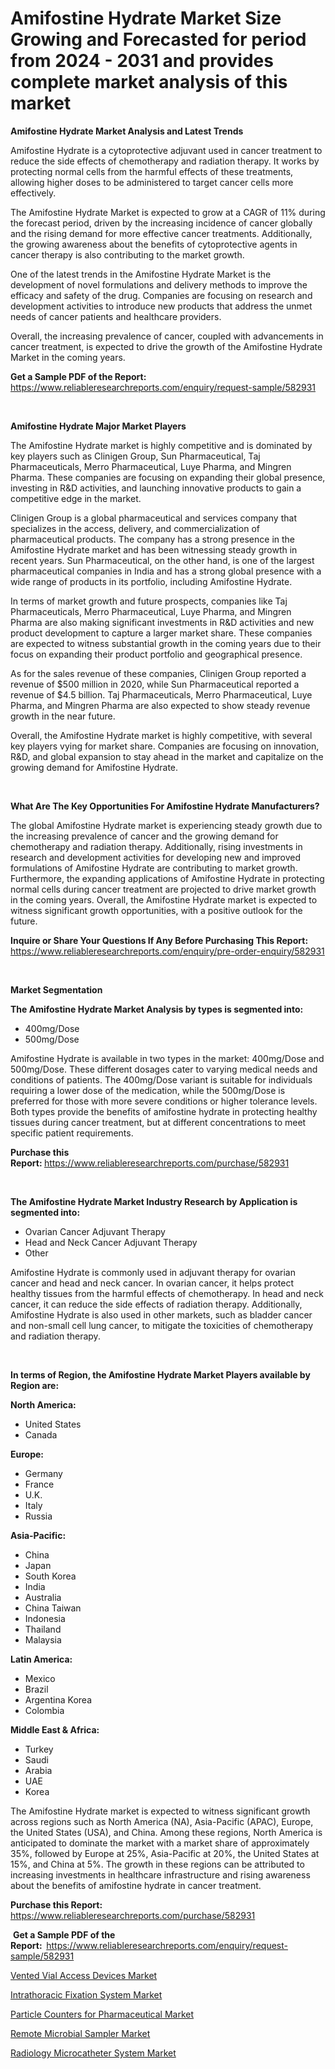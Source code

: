 <p><h1>Amifostine Hydrate Market Size Growing and Forecasted for period from 2024 - 2031 and provides complete market analysis of this market</h1></p><p><strong>Amifostine Hydrate Market Analysis and Latest Trends</strong></p>
<p><p>Amifostine Hydrate is a cytoprotective adjuvant used in cancer treatment to reduce the side effects of chemotherapy and radiation therapy. It works by protecting normal cells from the harmful effects of these treatments, allowing higher doses to be administered to target cancer cells more effectively.</p><p>The Amifostine Hydrate Market is expected to grow at a CAGR of 11% during the forecast period, driven by the increasing incidence of cancer globally and the rising demand for more effective cancer treatments. Additionally, the growing awareness about the benefits of cytoprotective agents in cancer therapy is also contributing to the market growth.</p><p>One of the latest trends in the Amifostine Hydrate Market is the development of novel formulations and delivery methods to improve the efficacy and safety of the drug. Companies are focusing on research and development activities to introduce new products that address the unmet needs of cancer patients and healthcare providers.</p><p>Overall, the increasing prevalence of cancer, coupled with advancements in cancer treatment, is expected to drive the growth of the Amifostine Hydrate Market in the coming years.</p></p>
<p><strong>Get a Sample PDF of the Report:&nbsp;</strong> <a href="https://www.reliableresearchreports.com/enquiry/request-sample/582931">https://www.reliableresearchreports.com/enquiry/request-sample/582931</a></p>
<p>&nbsp;</p>
<p><strong>Amifostine Hydrate Major Market Players</strong></p>
<p><p>The Amifostine Hydrate market is highly competitive and is dominated by key players such as Clinigen Group, Sun Pharmaceutical, Taj Pharmaceuticals, Merro Pharmaceutical, Luye Pharma, and Mingren Pharma. These companies are focusing on expanding their global presence, investing in R&D activities, and launching innovative products to gain a competitive edge in the market.</p><p>Clinigen Group is a global pharmaceutical and services company that specializes in the access, delivery, and commercialization of pharmaceutical products. The company has a strong presence in the Amifostine Hydrate market and has been witnessing steady growth in recent years. Sun Pharmaceutical, on the other hand, is one of the largest pharmaceutical companies in India and has a strong global presence with a wide range of products in its portfolio, including Amifostine Hydrate.</p><p>In terms of market growth and future prospects, companies like Taj Pharmaceuticals, Merro Pharmaceutical, Luye Pharma, and Mingren Pharma are also making significant investments in R&D activities and new product development to capture a larger market share. These companies are expected to witness substantial growth in the coming years due to their focus on expanding their product portfolio and geographical presence.</p><p>As for the sales revenue of these companies, Clinigen Group reported a revenue of $500 million in 2020, while Sun Pharmaceutical reported a revenue of $4.5 billion. Taj Pharmaceuticals, Merro Pharmaceutical, Luye Pharma, and Mingren Pharma are also expected to show steady revenue growth in the near future.</p><p>Overall, the Amifostine Hydrate market is highly competitive, with several key players vying for market share. Companies are focusing on innovation, R&D, and global expansion to stay ahead in the market and capitalize on the growing demand for Amifostine Hydrate.</p></p>
<p>&nbsp;</p>
<p><strong>What Are The Key Opportunities For Amifostine Hydrate Manufacturers?</strong></p>
<p><p>The global Amifostine Hydrate market is experiencing steady growth due to the increasing prevalence of cancer and the growing demand for chemotherapy and radiation therapy. Additionally, rising investments in research and development activities for developing new and improved formulations of Amifostine Hydrate are contributing to market growth. Furthermore, the expanding applications of Amifostine Hydrate in protecting normal cells during cancer treatment are projected to drive market growth in the coming years. Overall, the Amifostine Hydrate market is expected to witness significant growth opportunities, with a positive outlook for the future.</p></p>
<p><strong>Inquire or Share Your Questions If Any Before Purchasing This Report:</strong> <a href="https://www.reliableresearchreports.com/enquiry/pre-order-enquiry/582931">https://www.reliableresearchreports.com/enquiry/pre-order-enquiry/582931</a></p>
<p>&nbsp;</p>
<p><strong>Market Segmentation</strong></p>
<p><strong>The Amifostine Hydrate Market Analysis by types is segmented into:</strong></p>
<p><ul><li>400mg/Dose</li><li>500mg/Dose</li></ul></p>
<p><p>Amifostine Hydrate is available in two types in the market: 400mg/Dose and 500mg/Dose. These different dosages cater to varying medical needs and conditions of patients. The 400mg/Dose variant is suitable for individuals requiring a lower dose of the medication, while the 500mg/Dose is preferred for those with more severe conditions or higher tolerance levels. Both types provide the benefits of amifostine hydrate in protecting healthy tissues during cancer treatment, but at different concentrations to meet specific patient requirements.</p></p>
<p><strong>Purchase this Report:&nbsp;</strong><a href="https://www.reliableresearchreports.com/purchase/582931">https://www.reliableresearchreports.com/purchase/582931</a></p>
<p>&nbsp;</p>
<p><strong>The Amifostine Hydrate Market Industry Research by Application is segmented into:</strong></p>
<p><ul><li>Ovarian Cancer Adjuvant Therapy</li><li>Head and Neck Cancer Adjuvant Therapy</li><li>Other</li></ul></p>
<p><p>Amifostine Hydrate is commonly used in adjuvant therapy for ovarian cancer and head and neck cancer. In ovarian cancer, it helps protect healthy tissues from the harmful effects of chemotherapy. In head and neck cancer, it can reduce the side effects of radiation therapy. Additionally, Amifostine Hydrate is also used in other markets, such as bladder cancer and non-small cell lung cancer, to mitigate the toxicities of chemotherapy and radiation therapy.</p></p>
<p>&nbsp;</p>
<p><strong>In terms of Region, the Amifostine Hydrate Market Players available by Region are:</strong></p>
<p>
    <p> <strong> North America: </strong>
        <ul>
            <li>United States</li>
            <li>Canada</li>
        </ul>
        </p> 
    <p> <strong> Europe: </strong>
        <ul>
            <li>Germany</li>
            <li>France</li>
            <li>U.K.</li>
            <li>Italy</li>
            <li>Russia</li>
        </ul>
        </p> 
    <p> <strong> Asia-Pacific: </strong>
        <ul>
            <li>China</li>
            <li>Japan</li>
            <li>South Korea</li>
            <li>India</li>
            <li>Australia</li>
            <li>China Taiwan</li>
            <li>Indonesia</li>
            <li>Thailand</li>
            <li>Malaysia</li>
        </ul>
        </p> 
    <p> <strong> Latin America: </strong>
        <ul>
            <li>Mexico</li>
            <li>Brazil</li>
            <li>Argentina Korea</li>
            <li>Colombia</li>
        </ul>
        </p> 
    <p> <strong> Middle East & Africa: </strong>
        <ul>
            <li>Turkey</li>
            <li>Saudi</li>
            <li>Arabia</li>
            <li>UAE</li>
            <li>Korea</li>
        </ul>
    </p>
    </p>
<p><p>The Amifostine Hydrate market is expected to witness significant growth across regions such as North America (NA), Asia-Pacific (APAC), Europe, the United States (USA), and China. Among these regions, North America is anticipated to dominate the market with a market share of approximately 35%, followed by Europe at 25%, Asia-Pacific at 20%, the United States at 15%, and China at 5%. The growth in these regions can be attributed to increasing investments in healthcare infrastructure and rising awareness about the benefits of amifostine hydrate in cancer treatment.</p></p>
<p><strong>Purchase this Report: </strong><a href="https://www.reliableresearchreports.com/purchase/582931">https://www.reliableresearchreports.com/purchase/582931</a></p>
<p>&nbsp;<strong>Get a Sample PDF of the Report:&nbsp;&nbsp;</strong><a href="https://www.reliableresearchreports.com/enquiry/request-sample/582931">https://www.reliableresearchreports.com/enquiry/request-sample/582931</a></p>
<p><strong></strong></p>
<p><p><a href="https://medium.com/@hollietowne534/vented-vial-access-devices-market-trends-and-market-analysis-forecasted-for-period-2024-2031-3cb19b15fca3">Vented Vial Access Devices Market</a></p><p><a href="https://medium.com/@hollietowne534/intrathoracic-fixation-system-market-report-reveals-the-latest-trends-and-growth-opportunities-of-0a28bad4235d">Intrathoracic Fixation System Market</a></p><p><a href="https://medium.com/@oralhayes565/particle-counters-for-pharmaceutical-market-size-market-outlook-and-market-forecast-2024-to-2031-7d3df1754552">Particle Counters for Pharmaceutical Market</a></p><p><a href="https://medium.com/@oralhayes565/decoding-remote-microbial-sampler-market-metrics-market-share-trends-and-growth-patterns-fb0445ea4ccc">Remote Microbial Sampler Market</a></p><p><a href="https://medium.com/@hollietowne534/radiology-microcatheter-system-market-trends-forecast-and-competitive-analysis-to-2031-936d5d4ff22d">Radiology Microcatheter System Market</a></p></p>
